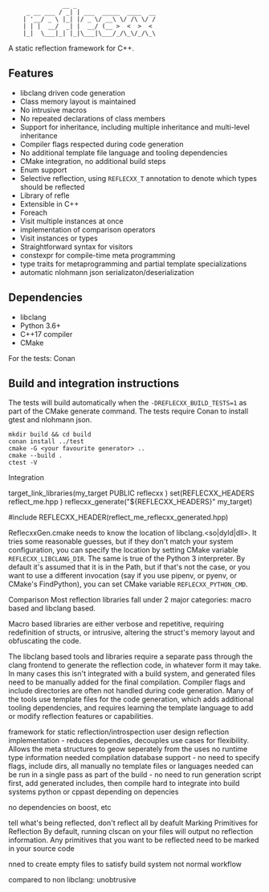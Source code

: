 ```
               __ _
     _ __ ___ / _| | ___  _____  ____  __
    | '__/ _ \ |_| |/ _ \/ __\ \/ /\ \/ /
    | | |  __/  _| |  __/ (__ >  <  >  <
    |_|  \___|_| |_|\___|\___/_/\_\/_/\_\
```
A static reflection framework for C++.

## Features

* libclang driven code generation
* Class memory layout is maintained
* No intrusive macros
* No repeated declarations of class members
* Support for inheritance, including multiple inheritance and multi-level inheritance
* Compiler flags respected during code generation
* No additional template file language and tooling dependencies
* CMake integration, no additional build steps
* Enum support
* Selective reflection, using `REFLECXX_T` annotation to denote which types should be reflected
* Library of refle
* Extensible in C++
* Foreach
* Visit multiple instances at once
* implementation of comparison operators
* Visit instances or types
* Straightforward syntax for visitors
* constexpr for compile-time meta programming
* type traits for metaprogramming and partial template specializations
* automatic nlohmann json serializaton/deserialization

## Dependencies
* libclang
* Python 3.6+
* C++17 compiler
* CMake

For the tests: Conan

## Build and integration instructions

The tests will build automatically when the `-DREFLECXX_BUILD_TESTS=1` as part of the CMake generate command.
The tests require Conan to install gtest and nlohmann json.
```
mkdir build && cd build
conan install ../test
cmake -G <your favourite generator> ..
cmake --build .
ctest -V
```

Integration

target_link_libraries(my_target
  PUBLIC
    reflecxx
)
set(REFLECXX_HEADERS
  reflect_me.hpp
)
reflecxx_generate("${REFLECXX_HEADERS}" my_target)

#include REFLECXX_HEADER(reflect_me_reflecxx_generated.hpp)


ReflecxxGen.cmake needs to know the location of libclang.<so|dyld|dll>. It tries some reasonable guesses, but if they don't match your system configuration, you can specify the location by setting CMake variable `REFLECXX_LIBCLANG_DIR`.
The same is true of the Python 3 interpreter. By default it's assumed that it is in the Path, but if that's not the case, or you want to use a different invocation (say if you use pipenv, or pyenv, or CMake's FindPython), you can set CMake variable `REFLECXX_PYTHON_CMD`.

Comparison
Most reflection libraries fall under 2 major categories: macro based and libclang based.

Macro based libraries are either verbose and repetitive, requiring redefinition of structs, or intrusive, altering the struct's memory layout and obfuscating the code.

The libclang based tools and libraries require a separate pass through the clang frontend to generate the reflection code, in whatever form it may take. In many cases this isn't integrated with a build system, and generated files need to be manually added for the final compilation. Compiler flags and include directories are often not handled during code generation. Many of the tools use template files for the code generation, which adds additional tooling dependencies, and requires learning the template language to add or modify reflection features or capabilities.

framework for static reflection/introspection
user design reflection implementation - reduces dependies, decouples use cases for flexibility. Allows the meta structures to geow seperately from the uses
no runtime type information needed
compilation database support - no need to specify flags, include dirs, all manually
no template files or languages needed
can be run in a single pass as part of the build - no need to run generation script first, add generated includes, then compile
hard to integrate into build systems
python or cppast depending on depencies

no dependencies on boost, etc

tell what's being reflected, don't reflect all by deafult
Marking Primitives for Reflection
By default, running clscan on your files will output no reflection information. Any primitives that you want to be reflected need to be marked in your source code

nned to create empty files to satisfy build system
not normal workflow

compared to non libclang:
unobtrusive
